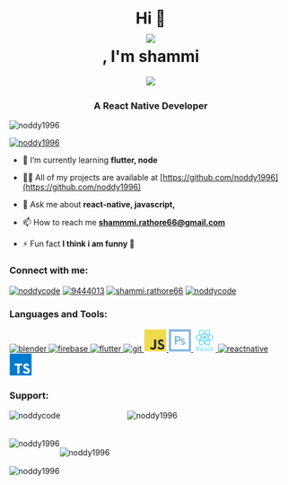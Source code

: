 <h1 align="center">Hi 👋<div id="header" align="center">
  <img src="https://camo.githubusercontent.com/e8e7b06ecf583bc040eb60e44eb5b8e0ecc5421320a92929ce21522dbc34c891/68747470733a2f2f6d656469612e67697068792e636f6d2f6d656469612f6876524a434c467a6361737252346961377a2f67697068792e676966" width="100"/>
</div>, I'm shammi</h1>

<div id="header" align="center">
  <img src="https://media.giphy.com/media/M9gbBd9nbDrOTu1Mqx/giphy.gif" width="100"/>
</div>
<h3 align="center">A React Native Developer</h3>

<p align="left"> <img src="https://komarev.com/ghpvc/?username=noddy1996&label=Profile%20views&color=0e75b6&style=flat" alt="noddy1996" /> </p>

<p align="left"> <a href="https://github.com/ryo-ma/github-profile-trophy"><img src="https://github-profile-trophy.vercel.app/?username=noddy1996" alt="noddy1996" /></a> </p>

- 🌱 I’m currently learning **flutter, node**

- 👨‍💻 All of my projects are available at [https://github.com/noddy1996](https://github.com/noddy1996)

- 💬 Ask me about **react-native, javascript,**

- 📫 How to reach me **shammmi.rathore66@gmail.com**

- ⚡ Fun fact **I think i am funny 🤪**

<h3 align="left">Connect with me:</h3>
<p align="left">
<a href="https://linkedin.com/in/noddycode" target="blank"><img align="center" src="https://raw.githubusercontent.com/rahuldkjain/github-profile-readme-generator/master/src/images/icons/Social/linked-in-alt.svg" alt="noddycode" height="30" width="40" /></a>
<a href="https://stackoverflow.com/users/9444013" target="blank"><img align="center" src="https://raw.githubusercontent.com/rahuldkjain/github-profile-readme-generator/master/src/images/icons/Social/stack-overflow.svg" alt="9444013" height="30" width="40" /></a>
<a href="https://fb.com/shammi.rathore66" target="blank"><img align="center" src="https://raw.githubusercontent.com/rahuldkjain/github-profile-readme-generator/master/src/images/icons/Social/facebook.svg" alt="shammi.rathore66" height="30" width="40" /></a>
<a href="https://instagram.com/noddycode" target="blank"><img align="center" src="https://raw.githubusercontent.com/rahuldkjain/github-profile-readme-generator/master/src/images/icons/Social/instagram.svg" alt="noddycode" height="30" width="40" /></a>
</p>

<h3 align="left">Languages and Tools:</h3>
<p align="left"> <a href="https://www.blender.org/" target="_blank" rel="noreferrer"> <img src="https://download.blender.org/branding/community/blender_community_badge_white.svg" alt="blender" width="40" height="40"/> </a> <a href="https://firebase.google.com/" target="_blank" rel="noreferrer"> <img src="https://www.vectorlogo.zone/logos/firebase/firebase-icon.svg" alt="firebase" width="40" height="40"/> </a> <a href="https://flutter.dev" target="_blank" rel="noreferrer"> <img src="https://www.vectorlogo.zone/logos/flutterio/flutterio-icon.svg" alt="flutter" width="40" height="40"/> </a> <a href="https://git-scm.com/" target="_blank" rel="noreferrer"> <img src="https://www.vectorlogo.zone/logos/git-scm/git-scm-icon.svg" alt="git" width="40" height="40"/> </a> <a href="https://developer.mozilla.org/en-US/docs/Web/JavaScript" target="_blank" rel="noreferrer"> <img src="https://raw.githubusercontent.com/devicons/devicon/master/icons/javascript/javascript-original.svg" alt="javascript" width="40" height="40"/> </a> <a href="https://www.photoshop.com/en" target="_blank" rel="noreferrer"> <img src="https://raw.githubusercontent.com/devicons/devicon/master/icons/photoshop/photoshop-line.svg" alt="photoshop" width="40" height="40"/> </a> <a href="https://reactjs.org/" target="_blank" rel="noreferrer"> <img src="https://raw.githubusercontent.com/devicons/devicon/master/icons/react/react-original-wordmark.svg" alt="react" width="40" height="40"/> </a> <a href="https://reactnative.dev/" target="_blank" rel="noreferrer"> <img src="https://reactnative.dev/img/header_logo.svg" alt="reactnative" width="40" height="40"/> </a> <a href="https://www.typescriptlang.org/" target="_blank" rel="noreferrer"> <img src="https://raw.githubusercontent.com/devicons/devicon/master/icons/typescript/typescript-original.svg" alt="typescript" width="40" height="40"/> </a> </p>

<h3 align="left">Support:</h3>
<p><a href="https://www.buymeacoffee.com/noddycode"> <img align="left" src="https://cdn.buymeacoffee.com/buttons/v2/default-yellow.png" height="50" width="210" alt="noddycode" /></a><a href="https://ko-fi.com/noddy1996"> <img align="left" src="https://cdn.ko-fi.com/cdn/kofi3.png?v=3" height="50" width="210" alt="noddy1996" /></a></p><br><br>

<p><img align="left" src="https://github-readme-stats.vercel.app/api/top-langs?username=noddy1996&show_icons=true&locale=en&layout=compact" alt="noddy1996" /></p>

<p>&nbsp;<img align="center" src="https://github-readme-stats.vercel.app/api?username=noddy1996&show_icons=true&locale=en" alt="noddy1996" /></p>

<p><img align="center" src="https://github-readme-streak-stats.herokuapp.com/?user=noddy1996&" alt="noddy1996" /></p>


<!--
**noddy1996/noddy1996** is a ✨ _special_ ✨ repository because its `README.md` (this file) appears on your GitHub profile.

Here are some ideas to get you started:

- 🔭 I’m currently working on ...
- 🌱 I’m currently learning ...
- 👯 I’m looking to collaborate on ...
- 🤔 I’m looking for help with ...
- 💬 Ask me about ...
- 📫 How to reach me: ...
- 😄 Pronouns: ...
- ⚡ Fun fact: ...
-->
